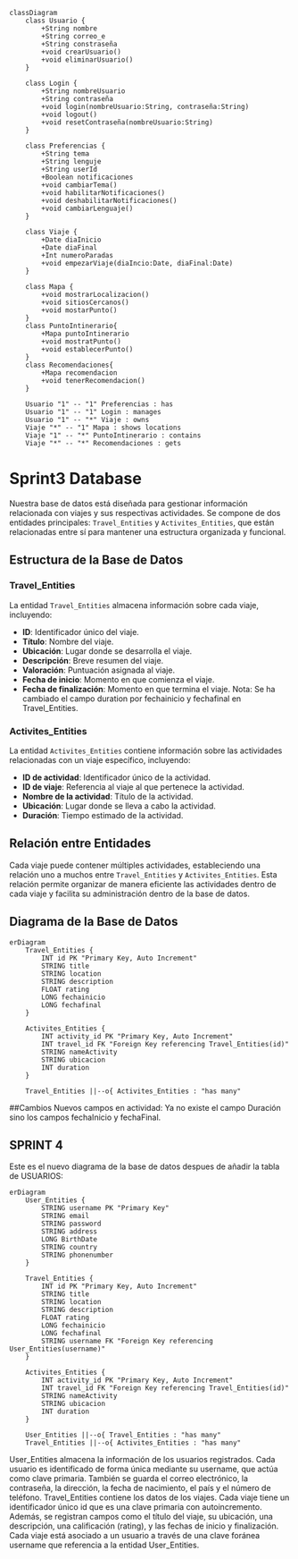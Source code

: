 
```mermaid
classDiagram
    class Usuario {
        +String nombre
        +String correo_e
        +String constraseña
        +void crearUsuario()
        +void eliminarUsuario()
    }

    class Login {
	    +String nombreUsuario
	    +String contraseña
	    +void login(nombreUsuario:String, contraseña:String)
	    +void logout()
	    +void resetContraseña(nombreUsuario:String)
    }

    class Preferencias {
	    +String tema
	    +String lenguje
	    +String userId
	    +Boolean notificaciones
	    +void cambiarTema()
	    +void habilitarNotificaciones()
	    +void deshabilitarNotificaciones()
	    +void cambiarLenguaje()
    }

    class Viaje {
	    +Date diaInicio
	    +Date diaFinal
        +Int numeroParadas
	    +void empezarViaje(diaIncio:Date, diaFinal:Date)
    }

    class Mapa {
	    +void mostrarLocalizacion()
	    +void sitiosCercanos()
        +void mostarPunto()
    }
    class PuntoIntinerario{
        +Mapa puntoIntinerario
        +void mostratPunto()
        +void establecerPunto()
    }
    class Recomendaciones{
        +Mapa recomendacion
        +void tenerRecomendacion()
    }

    Usuario "1" -- "1" Preferencias : has
    Usuario "1" -- "1" Login : manages
    Usuario "1" -- "*" Viaje : owns
    Viaje "*" -- "1" Mapa : shows locations
    Viaje "1" -- "*" PuntoIntinerario : contains
    Viaje "*" -- "*" Recomendaciones : gets
```
# Sprint3 Database

Nuestra base de datos está diseñada para gestionar información relacionada con viajes y sus respectivas actividades. Se compone de dos entidades principales: `Travel_Entities` y `Activites_Entities`, que están relacionadas entre sí para mantener una estructura organizada y funcional.

## Estructura de la Base de Datos

### Travel_Entities
La entidad `Travel_Entities` almacena información sobre cada viaje, incluyendo:
- **ID**: Identificador único del viaje.
- **Título**: Nombre del viaje.
- **Ubicación**: Lugar donde se desarrolla el viaje.
- **Descripción**: Breve resumen del viaje.
- **Valoración**: Puntuación asignada al viaje.
- **Fecha de inicio**: Momento en que comienza el viaje.
- **Fecha de finalización**: Momento en que termina el viaje.
Nota: Se ha cambiado el campo duration por fechainicio y fechafinal en Travel_Entities.
### Activites_Entities
La entidad `Activites_Entities` contiene información sobre las actividades relacionadas con un viaje específico, incluyendo:
- **ID de actividad**: Identificador único de la actividad.
- **ID de viaje**: Referencia al viaje al que pertenece la actividad.
- **Nombre de la actividad**: Título de la actividad.
- **Ubicación**: Lugar donde se lleva a cabo la actividad.
- **Duración**: Tiempo estimado de la actividad.

## Relación entre Entidades
Cada viaje puede contener múltiples actividades, estableciendo una relación uno a muchos entre `Travel_Entities` y `Activites_Entities`. Esta relación permite organizar de manera eficiente las actividades dentro de cada viaje y facilita su administración dentro de la base de datos.

## Diagrama de la Base de Datos
```mermaid
erDiagram
    Travel_Entities {
        INT id PK "Primary Key, Auto Increment"
        STRING title
        STRING location
        STRING description
        FLOAT rating
        LONG fechainicio
        LONG fechafinal
    }

    Activites_Entities {
        INT activity_id PK "Primary Key, Auto Increment"
        INT travel_id FK "Foreign Key referencing Travel_Entities(id)"
        STRING nameActivity
        STRING ubicacion
        INT duration
    }

    Travel_Entities ||--o{ Activites_Entities : "has many"
```

##Cambios
Nuevos campos en actividad: Ya no existe el campo Duración sino los campos fechaInicio y fechaFinal.

## SPRINT 4
Este es el nuevo diagrama de la base de datos despues de añadir la tabla de USUARIOS:
```mermaid
erDiagram
    User_Entities {
        STRING username PK "Primary Key"
        STRING email
        STRING password
        STRING address
        LONG BirthDate
        STRING country
        STRING phonenumber
    }

    Travel_Entities {
        INT id PK "Primary Key, Auto Increment"
        STRING title
        STRING location
        STRING description
        FLOAT rating
        LONG fechainicio
        LONG fechafinal
        STRING username FK "Foreign Key referencing User_Entities(username)"
    }

    Activites_Entities {
        INT activity_id PK "Primary Key, Auto Increment"
        INT travel_id FK "Foreign Key referencing Travel_Entities(id)"
        STRING nameActivity
        STRING ubicacion
        INT duration
    }

    User_Entities ||--o{ Travel_Entities : "has many"
    Travel_Entities ||--o{ Activites_Entities : "has many"
```

User_Entities almacena la información de los usuarios registrados. Cada usuario es identificado de forma única mediante su username, que actúa como clave primaria. También se guarda el correo electrónico, la contraseña, la dirección, la fecha de nacimiento, el país y el número de teléfono.
Travel_Entities contiene los datos de los viajes. Cada viaje tiene un identificador único id que es una clave primaria con autoincremento. Además, se registran campos como el título del viaje, su ubicación, una descripción, una calificación (rating), y las fechas de inicio y finalización. Cada viaje está asociado a un usuario a través de una clave foránea username que referencia a la entidad User_Entities.